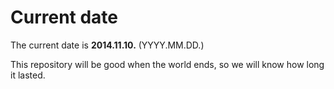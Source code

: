 # Current date

The current date is **2014.11.10.** (YYYY.MM.DD.)

This repository will be good when the world ends, so we will know how long it lasted.